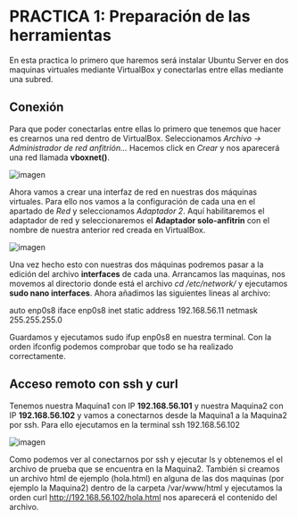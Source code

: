 # PRACTICA 1: Preparación de las herramientas
En esta practica lo primero que haremos será instalar Ubuntu Server en dos maquinas virtuales mediante VirtualBox y conectarlas entre ellas mediante una subred.


## Conexión
Para que poder conectarlas entre ellas lo primero que tenemos que hacer es crearnos una red dentro de VirtualBox. Seleccionamos *Archivo -> Administrador de red anfitrión...* Hacemos click en *Crear* y nos aparecerá una red llamada **vboxnet()**.

![imagen](https://github.com/Antobio17/swap1819/blob/master/practica1/Imagenes/AdminRed.png)

Ahora vamos a crear una interfaz de red en nuestras dos máquinas virtuales. Para ello nos vamos a la configuración de cada una en el apartado de *Red* y seleccionamos *Adaptador 2*. Aquí habilitaremos el adaptador de red y seleccionaremos el **Adaptador solo-anfitrin** con el nombre de nuestra anterior red creada en VirtualBox.

![imagen](https://github.com/Antobio17/swap1819/blob/master/practica1/Imagenes/ConfigRed.png)

Una vez hecho esto con nuestras dos máquinas podremos pasar a la edición del archivo **interfaces** de cada una.
Arrancamos las maquinas, nos movemos al directorio donde está el archivo *cd /etc/network/* y ejecutamos **sudo nano interfaces**. Ahora añadimos las siguientes lineas al archivo:

auto enp0s8
iface enp0s8 inet static
address 192.168.56.11
netmask 255.255.255.0

Guardamos y ejecutamos sudo ifup enp0s8 en nuestra terminal.
Con la orden ifconfig podemos comprobar que todo se ha realizado correctamente.

## Acceso remoto con ssh y curl
Tenemos nuestra Maquina1 con IP **192.168.56.101** y nuestra Maquina2 con IP **192.168.56.102** y vamos a conectarnos desde la Maquina1 a la Maquina2 por ssh. Para ello ejecutamos en la terminal ssh 192.168.56.102

![imagen](https://github.com/Antobio17/swap1819/blob/master/practica1/Imagenes/ssh.png)

Como podemos ver al conectarnos por ssh y ejecutar ls y obtenemos el el archivo de prueba que se encuentra en la Maquina2.
También si creamos un archivo html de ejemplo (hola.html) en alguna de las dos maquinas (por ejemplo la Maquina2) dentro de la carpeta /var/www/html y ejecutamos la orden curl http://192.168.56.102/hola.html nos aparecerá el contenido del archivo.
